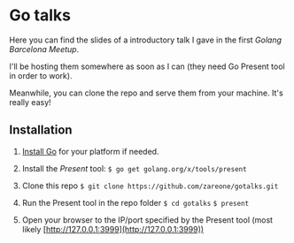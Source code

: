 # Go talks 

Here you can find the slides of a introductory talk I gave in the first *Golang Barcelona Meetup*. 

I'll be hosting them somewhere as soon as I can (they need Go Present tool in order to work).

Meanwhile, you can clone the repo and serve them from your machine. It's really easy!


## Installation

1. [Install Go](http://golang.org/doc/install) for your platform if needed.

2. Install the *Present* tool: 
    `$ go get golang.org/x/tools/present`

3. Clone this repo
    `$ git clone https://github.com/zareone/gotalks.git`

4. Run the Present tool in the repo folder
    `$ cd gotalks`
    `$ present`

5. Open your browser to the IP/port specified by the Present tool (most likely [http://127.0.0.1:3999](http://127.0.0.1:3999))